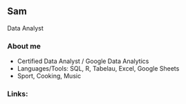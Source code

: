 ## Sam

Data Analyst

### About me

- Certified Data Analyst / Google Data Analytics
- Languages/Tools: SQL, R, Tabelau, Excel, Google Sheets
- Sport, Cooking, Music

### Links:

